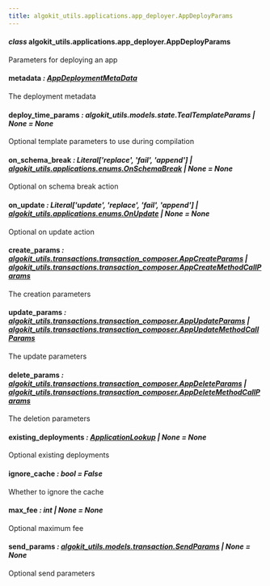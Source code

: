 ```yaml
---
title: algokit_utils.applications.app_deployer.AppDeployParams
---
```

#### *class* algokit_utils.applications.app_deployer.AppDeployParams

Parameters for deploying an app

#### metadata *: [AppDeploymentMetaData](#algokit_utils.applications.app_deployer.AppDeploymentMetaData)*

The deployment metadata

#### deploy_time_params *: algokit_utils.models.state.TealTemplateParams | None* *= None*

Optional template parameters to use during compilation

#### on_schema_break *: Literal['replace', 'fail', 'append'] | [algokit_utils.applications.enums.OnSchemaBreak](/reference/algokit-utils-py/api/applications/enums/onschemabreak/#algokit_utils.applications.enums.OnSchemaBreak) | None* *= None*

Optional on schema break action

#### on_update *: Literal['update', 'replace', 'fail', 'append'] | [algokit_utils.applications.enums.OnUpdate](/reference/algokit-utils-py/api/applications/enums/onupdate/#algokit_utils.applications.enums.OnUpdate) | None* *= None*

Optional on update action

#### create_params *: [algokit_utils.transactions.transaction_composer.AppCreateParams](/reference/algokit-utils-py/api/transactions/transaction_composer/appcreateparams/#algokit_utils.transactions.transaction_composer.AppCreateParams) | [algokit_utils.transactions.transaction_composer.AppCreateMethodCallParams](/reference/algokit-utils-py/api/transactions/transaction_composer/appcreatemethodcallparams/#algokit_utils.transactions.transaction_composer.AppCreateMethodCallParams)*

The creation parameters

#### update_params *: [algokit_utils.transactions.transaction_composer.AppUpdateParams](/reference/algokit-utils-py/api/transactions/transaction_composer/appupdateparams/#algokit_utils.transactions.transaction_composer.AppUpdateParams) | [algokit_utils.transactions.transaction_composer.AppUpdateMethodCallParams](/reference/algokit-utils-py/api/transactions/transaction_composer/appupdatemethodcallparams/#algokit_utils.transactions.transaction_composer.AppUpdateMethodCallParams)*

The update parameters

#### delete_params *: [algokit_utils.transactions.transaction_composer.AppDeleteParams](/reference/algokit-utils-py/api/transactions/transaction_composer/appdeleteparams/#algokit_utils.transactions.transaction_composer.AppDeleteParams) | [algokit_utils.transactions.transaction_composer.AppDeleteMethodCallParams](/reference/algokit-utils-py/api/transactions/transaction_composer/appdeletemethodcallparams/#algokit_utils.transactions.transaction_composer.AppDeleteMethodCallParams)*

The deletion parameters

#### existing_deployments *: [ApplicationLookup](#algokit_utils.applications.app_deployer.ApplicationLookup) | None* *= None*

Optional existing deployments

#### ignore_cache *: bool* *= False*

Whether to ignore the cache

#### max_fee *: int | None* *= None*

Optional maximum fee

#### send_params *: [algokit_utils.models.transaction.SendParams](/reference/algokit-utils-py/api/models/transaction/sendparams/#algokit_utils.models.transaction.SendParams) | None* *= None*

Optional send parameters